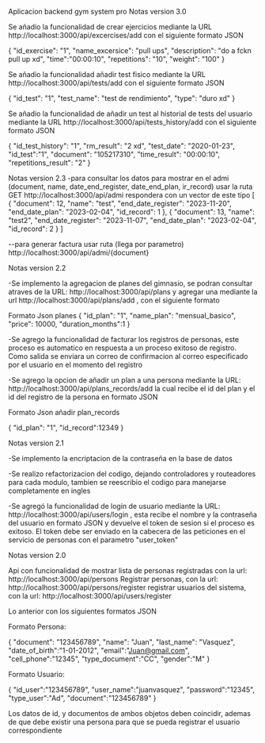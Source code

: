 Aplicacion backend gym system pro
Notas version 3.0

Se añadio la funcionalidad de crear ejercicios mediante la URL http://localhost:3000/api/excercises/add con el siguiente formato JSON

{
    "id_exercise": "1",
    "name_excersice": "pull ups",
    "description": "do a fckn pull up xd",
    "time":"00:00:10",
    "repetitions": "10",
    "weight": "100"
}

Se añadio la funcionalidad añadir test fisico mediante la URL http://localhost:3000/api/tests/add con el siguiente formato JSON

{
    "id_test": "1",
    "test_name": "test de rendimiento",
    "type": "duro xd"
}

Se añadio la funcionalidad de añadir un test al historial de tests del usuario mediante la URL http://localhost:3000/api/tests_history/add con el siguiente formato JSON

{
    "id_test_history": "1",
    "rm_result": "2 xd",
    "test_date": "2020-01-23",
    "id_test":"1",
    "document": "105217310",
    "time_result": "00:00:10",
    "repetitions_result": "2"
}

Notas version 2.3
-para consultar los datos para mostrar en el admi (document, name, date_end_register, date_end_plan, ir_record)
usar la ruta 
GET http://localhost:3000/api/admi
respondera con un vector de este tipo
[
    {
        "document": 12,
        "name": "test",
        "end_date_register": "2023-11-20",
        "end_date_plan": "2023-02-04",
        "id_record": 1
    },
    {
        "document": 13,
        "name": "test2",
        "end_date_register": "2023-11-07",
        "end_date_plan": "2023-02-04",
        "id_record": 2
    }
]

--para generar factura usar ruta (llega por parametro)
http://localhost:3000/api/admi/{document}

Notas version 2.2

-Se implemento la agregacion de planes del gimnasio, se podran consultar atraves de la URL: http://localhost:3000/api/plans  y agregar una mediante la url http://localhost:3000/api/plans/add , con el siguiente formato

Formato Json planes
{
    "id_plan": "1",
    "name_plan": "mensual_basico",
    "price": 10000,
    "duration_months":1
}

-Se agrego la funcionalidad de facturar los registros de personas, este proceso es automatico en respuesta a un proceso exitoso de registro. Como salida se enviara un correo de confirmacion al correo especificado por el usuario en el momento del registro

-Se agrego la opcion de añadir un plan a una persona mediante la URL: http://localhost:3000/api/plans_records/add  la cual recibe el id del plan y el id del registro de la persona en formato JSON 

Formato Json añadir plan_records

{
    "id_plan": "1",
    "id_record":12349
}




Notas version 2.1

-Se implemento la encriptacion de la contraseña en la base de datos

-Se realizo refactorizacion del codigo, dejando controladores y routeadores para cada modulo, tambien se reescribio el codigo para manejarse completamente en ingles

-Se agregó la funcionalidad de login de usuario mediante la URL: http://localhost:3000/api/users/login , esta recibe el nombre y la contraseña del usuario en formato JSON y devuelve el token de sesion si el proceso es exitoso. El token debe ser enviado en la cabecera de las peticiones en el servicio de personas con el parametro "user_token"




Notas version 2.0

Api con funcionalidad de mostrar lista de personas registradas con la url: http://localhost:3000/api/persons
Registrar personas, con la url: http://localhost:3000/api/persons/register
registrar usuarios del sistema, con la url: http://localhost:3000/api/users/register


Lo anterior con los siguientes formatos JSON

Formato Persona:

{
    "document": "123456789",
    "name": "Juan",
    "last_name": "Vasquez",
    "date_of_birth":"1-01-2012",
    "email":"Juan@gmail.com",
    "cell_phone":"12345",
    "type_document":"CC",
    "gender":"M"
}

Formato Usuario:

{
    "id_user":"123456789",
    "user_name":"juanvasquez",
    "password":"12345",
    "type_user":"Ad",
    "document":"123456789"
}

Los datos de id, y documentos de ambos objetos deben coincidir, ademas de que debe existir una persona para que se pueda registrar el usuario correspondiente